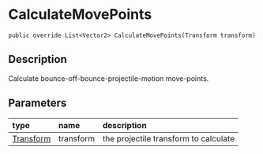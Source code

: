 # CalculateMovePoints

`public override List<Vector2> CalculateMovePoints(Transform transform)`

## Description

Calculate bounce-off-bounce-projectile-motion move-points.

## Parameters

| type | name | description |
| :--- | :--- | :--- |
| [Transform](https://docs.unity3d.com/ScriptReference/Transform.html) | transform | the projectile transform to calculate |

